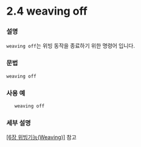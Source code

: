 ﻿# 2.4 weaving off


### 설명
```weaving off```는 위빙 동작을 종료하기 위한 명령어 입니다.

### 문법
```python
weaving off
```

### 사용 예
```python
   weaving off
```

### 세부 설명
  [[6장 위빙기능(Weaving)]](../6_Weaving_function/README.md) 참고

